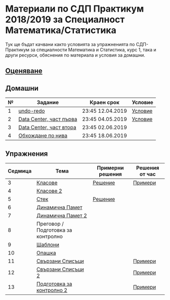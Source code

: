 # Материали по СДП Практикум 2018/2019 за Специалност Математика/Статистика
Тук ще бъдат качвани както условията за упражненията по СДП-Практикум за специалности Математика и Статистика, курс 1, така и други ресурси, обяснения по материала и условия за домашни. 

## [Оценяване](GRADING.md)

## Домашни

| № | Задание | Краен срок | Условие |
| :- | ------- | ---------- | - |
| 1 | [undo-redo](https://learn.fmi.uni-sofia.bg/mod/assign/view.php?id=119423) | 23:45 12.04.2019 | [Условие](homeworks/01-undo-redo) |
| 2 | [Data Center, част първа](https://learn.fmi.uni-sofia.bg/mod/assign/view.php?id=120550) | 23:45 04.05.2019 | [Условие](homeworks/02-data-center-part-one) |
| 3 | [Data Center, част втора](https://learn.fmi.uni-sofia.bg/mod/assign/view.php?id=121622) | 23:45 02.06.2019 | |
| 4 | [Обхождане по нива](https://learn.fmi.uni-sofia.bg/mod/assign/view.php?id=122734) | 23:45 18.06.2019 | |

## Упражнения

| Седмица | Тема | Примерни решения | Решения от час |
| :------ | ---- | ---------------- | -------------- |
| 3       | [Класове](03-classes) | [Решение](03-classes/sample-solutions) | [Примери](03-classes/examples/counter-example.cpp) |
| 4       | [Класове 2](04-classes-2) | | |
| 5       | [Стек](05-stack) | [Решение](05-stack/sample-solutions) | |
| 6       | [Динамична Памет](06-dynamic-memory) | | |
| 7       | [Динамична Памет 2](07-dynamic-memory-2) | | |
| 8       | Преговор / Подготовка за контролно | | |
| 9       | [Шаблони](09-templates) | | |
| 10      | [Опашка](10-queues) | | |
| 11      | [Свързани Списъци](11-lists) | | [Примери](11-lists/sample-solutions/main.cpp) |
| 12      | [Свързани Списъци 2](12-lists-2) | | [Примери](12-lists-2/sample-solutions/example.cpp) |
| 13      | [Подготовка за контролно 2](13-exam-preparation) | | [Примери](13-exam-preparation/sample-solutions) |
